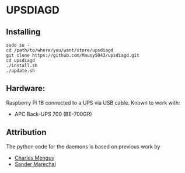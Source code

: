 # UPSDIAGD

## Installing

```
sudo su -
cd /path/to/where/you/want/store/upsdiagd
git clone https://github.com/Mausy5043/upsdiagd.git
cd upsdiagd
./install.sh
./update.sh
```

## Hardware:
Raspberry Pi 1B connected to a UPS via USB cable.
Known to work with:
- APC Back-UPS 700 (BE-700GR)

## Attribution
The python code for the daemons is based on previous work by
- [Charles Menguy](http://stackoverflow.com/questions/10217067/implementing-a-full-python-unix-style-daemon-process)
- [Sander Marechal](http://www.jejik.com/articles/2007/02/a_simple_unix_linux_daemon_in_python/)
